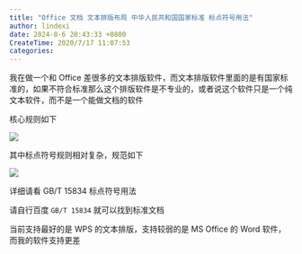 ```yaml
---
title: "Office 文档 文本排版布局 中华人民共和国国家标准 标点符号用法"
author: lindexi
date: 2024-8-6 20:43:33 +0800
CreateTime: 2020/7/17 11:07:53
categories: 
---
```


我在做一个和 Office 差很多的文本排版软件，而文本排版软件里面的是有国家标准的，如果不符合标准那么这个排版软件是不专业的，或者说这个软件只是一个纯文本软件，而不是一个能做文档的软件

<!--more-->


<!-- CreateTime:2020/7/17 11:07:53 -->



核心规则如下

<!-- ![](image/Office 文档 文本排版布局 中华人民共和国国家标准 标点符号用法/Office 文档 文本排版布局 中华人民共和国国家标准 标点符号用法0.png) -->



![](http://cdn.lindexi.site/lindexi%2F202071711844743.jpg)

其中标点符号规则相对复杂，规范如下

<!-- ![](image/Office 文档 文本排版布局 中华人民共和国国家标准 标点符号用法/Office 文档 文本排版布局 中华人民共和国国家标准 标点符号用法1.png) -->

![](http://cdn.lindexi.site/lindexi%2F2020717118259456.jpg)

详细请看 GB/T 15834 标点符号用法

请自行百度 `GB/T 15834` 就可以找到标准文档

当前支持最好的是 WPS 的文本排版，支持较弱的是 MS Office 的 Word 软件，而我的软件支持更差

